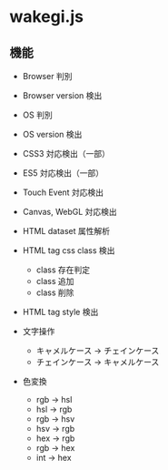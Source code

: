 # wakegi.js

## 機能
- Browser 判別
- Browser version 検出
- OS 判別
- OS version 検出
- CSS3 対応検出（一部）
- ES5 対応検出（一部）
- Touch Event 対応検出
- Canvas, WebGL 対応検出
- HTML dataset 属性解析
- HTML tag css class 検出  
    + class 存在判定
    + class 追加
    + class 削除
    
- HTML tag style 検出
- 文字操作
    + キャメルケース -> チェインケース
    + チェインケース -> キャメルケース
    
- 色変換
    + rgb -> hsl
    + hsl -> rgb
    + rgb -> hsv
    + hsv -> rgb
    + hex -> rgb
    + rgb -> hex
    + int -> hex